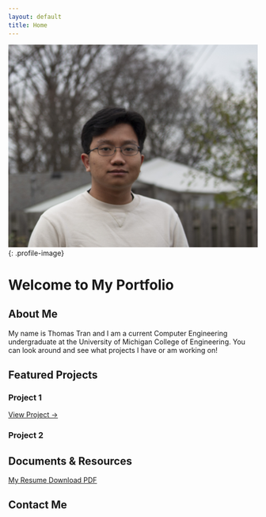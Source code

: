 ```yaml
---
layout: default
title: Home
---
```


![Profile Picture](/assets/images/ttrannEdit1.JPG){: .profile-image}

# Welcome to My Portfolio

## About Me
<div class="featured-content">
 My name is Thomas Tran and I am a current Computer Engineering undergraduate at the University of Michigan College of Engineering. You can look around and see what projects I have or am working on!
</div>

## Featured Projects

<div class="project-container">
  <div class="featured-content">
    <h3>Project 1</h3>
    <a href="[project link]" class="custom-link">View Project →</a>
  </div>

  <div class="featured-content">
    <h3>Project 2</h3>
  </div>
</div>

## Documents & Resources
<div class="document-container">
  <a href="/assets/docs/resume.pdf" class="document-link" target="_blank">
    <div class="document-icon">
      <i class="fas fa-file-pdf fa-2x"></i>
    </div>
    <div class="document-info">
      <span class="document-title">My Resume</span>
      <span class="document-desc">Download PDF</span>
    </div>
  </a>
</div>

## Contact Me

<div class="social-links">
  <a href="https://github.com/{{ site.social_links.github }}" class="social-link" target="_blank">
    <i class="fab fa-github"></i>
  </a>
  <a href="https://linkedin.com/in/{{ site.social_links.linkedin }}" class="social-link" target="_blank">
    <i class="fab fa-linkedin"></i>
  </a>
  <a href="mailto:{{ site.social_links.email }}" class="social-link">
    <i class="fas fa-envelope"></i>
  </a>
</div>
